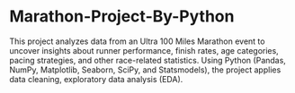 # Marathon-Project-By-Python
This project analyzes data from an Ultra 100 Miles Marathon event to uncover insights about runner performance, finish rates, age categories, pacing strategies, and other race-related statistics. Using Python (Pandas, NumPy, Matplotlib, Seaborn, SciPy, and Statsmodels), the project applies data cleaning, exploratory data analysis (EDA).
